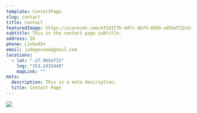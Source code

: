 ```yaml
---
template: ContactPage
slug: contact
title: Contact
featuredImage: https://ucarecdn.com/e72d1f7b-0d7c-4b7d-895b-a85bd732e2ed/-/crop/5107x1003/0,151/-/preview/
subtitle: This is the contact page subtitle.
address: IG
phone: LinkedIn
email: jodegousee@gmail.com
locations:
  - lat: "-27.9654732"
    lng: "153.2432449"
    mapLink: ""
meta:
  description: This is a meta description.
  title: Contact Page
---
```

![](https://ucarecdn.com/63832e87-77e7-4de0-810c-65d9b8f50e57/)